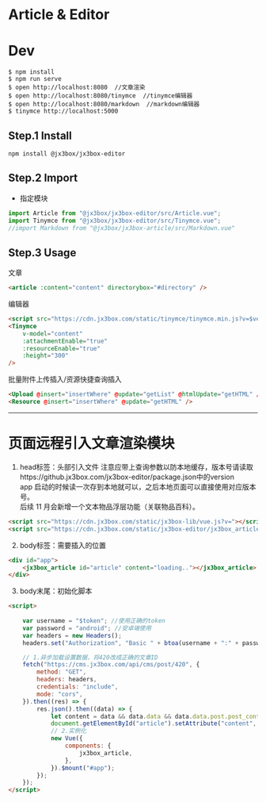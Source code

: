 # Article & Editor

# Dev
```
$ npm install 
$ npm run serve
$ open http://localhost:8080  //文章渲染
$ open http://localhost:8080/tinymce  //tinymce编辑器
$ open http://localhost:8080/markdown  //markdown编辑器
$ tinymce http://localhost:5000
```

## Step.1 Install

```
npm install @jx3box/jx3box-editor
```

## Step.2 Import

-   指定模块

```javascript
import Article from "@jx3box/jx3box-editor/src/Article.vue";
import Tinymce from "@jx3box/jx3box-editor/src/Tinymce.vue";
//import Markdown from "@jx3box/jx3box-article/src/Markdown.vue"
```

## Step.3 Usage

文章

```html
<article :content="content" directorybox="#directory" />
```

编辑器

```html
<script src="https://cdn.jx3box.com/static/tinymce/tinymce.min.js?v=$version"></script>
<Tinymce
    v-model="content"
    :attachmentEnable="true"
    :resourceEnable="true"
    :height="300"
/>
```

批量附件上传插入/资源快捷查询插入

```html
<Upload @insert="insertWhere" @update="getList" @htmlUpdate="getHTML" />
<Resource @insert="insertWhere" @update="getHTML" />
```

---

# 页面远程引入文章渲染模块

1. head标签：头部引入文件
   注意应带上查询参数以防本地缓存，版本号请读取https://github.jx3box.com/jx3box-editor/package.json中的version  
   app 启动的时候读一次存到本地就可以，之后本地页面可以直接使用对应版本号。  
   后续 11 月会新增一个文本物品浮层功能（关联物品百科）。

```html
<script src="https://cdn.jx3box.com/static/jx3box-lib/vue.js?v="></script>
<script src="https://cdn.jx3box.com/static/jx3box-editor/jx3box_article.umd.min.js?v="></script>
```

2. body标签：需要插入的位置

```html
<div id="app">
    <jx3box_article id="article" content="loading.."></jx3box_article>
</div>
```

3. body末尾：初始化脚本

```html
<script>
    
    var username = "$token"; //使用正确的token
    var password = "android"; //安卓端使用
    var headers = new Headers();
    headers.set("Authorization", "Basic " + btoa(username + ":" + password));

    // 1.异步加载设置数据，将420改成正确的文章ID
    fetch("https://cms.jx3box.com/api/cms/post/420", {
        method: "GET",
        headers: headers,
        credentials: "include",
        mode: "cors",
    }).then((res) => {
        res.json().then((data) => {
            let content = data && data.data && data.data.post.post_content;
            document.getElementById("article").setAttribute("content", content);
            // 2.实例化
            new Vue({
                components: {
                    jx3box_article,
                },
            }).$mount("#app");
        });
    });
</script>
```
